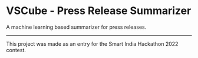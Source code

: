 # VSCube - Press Release Summarizer
<h>A machine learning based summarizer for press releases.</h>
 
____
<h>This project was made as an entry for the Smart India Hackathon 2022 contest.</h>
